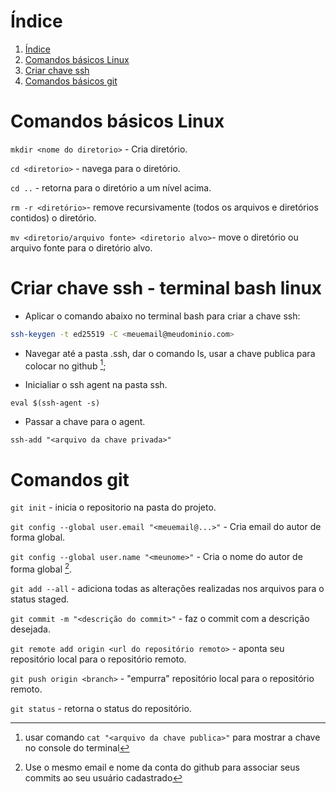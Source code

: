 # Índice

1. [Índice](#%C3%ADndice)
2. [Comandos básicos Linux](#comandos-básicos-linux)
3. [Criar chave ssh](#criar-chave-ssh---terminal-bash-linux)
4. [Comandos básicos git](#comandos-basicos-git)



# Comandos básicos Linux



`mkdir <nome do diretorio>` - Cria diretório.

`cd <diretorio>` - navega para o diretório.

`cd ..` - retorna para o diretório a um nível acima.

`rm -r <diretório>`- remove recursivamente (todos os arquivos e diretórios contidos) o diretório.

`mv <diretorio/arquivo fonte> <diretorio alvo>`- move o diretório ou arquivo fonte para o diretório alvo.

# Criar chave ssh - terminal bash linux

- Aplicar o comando abaixo no terminal bash para criar a chave ssh:

```bash
ssh-keygen -t ed25519 -C <meuemail@meudominio.com>
```

- Navegar até a pasta .ssh, dar o comando ls, usar a chave publica para colocar no github [^dica1];

- Inicialiar o ssh agent na pasta ssh.

`eval $(ssh-agent -s)`

- Passar a chave para o agent.

`ssh-add "<arquivo da chave privada>"`



# Comandos git

`git init` - inicia o repositorio na pasta do projeto.

`git config --global user.email "<meuemail@...>"` - Cria email do autor de forma global.

`git config --global user.name "<meunome>"` - Cria o nome do autor de forma global [^dica2].

`git add --all` - adiciona todas as alterações realizadas nos arquivos para o status staged.

`git commit -m "<descrição do commit>"` - faz o commit com a descrição desejada.

`git remote add origin <url do repositório remoto>` - aponta seu repositório local para o repositório remoto.

`git push origin <branch>` - "empurra" repositório local para o repositório remoto.

`git status` - retorna o status do repositório.







[^dica1]: usar comando `cat "<arquivo da chave publica>"` para mostrar a chave no console do terminal
[^dica2]: Use o mesmo email e nome da conta do github para associar seus commits ao seu usuário cadastrado 
